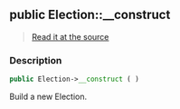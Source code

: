 ## public Election::__construct

> [Read it at the source](https://github.com/julien-boudry/Condorcet/blob/master/src/Election.php#L137)

### Description    

```php
public Election->__construct ( )
```

Build a new Election.
    